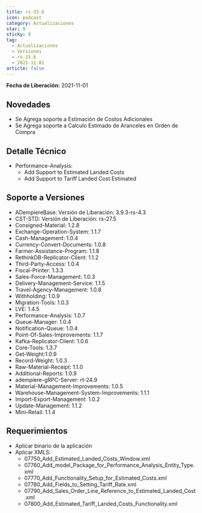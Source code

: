 ```yaml
---
title: rs-33.6
icon: podcast
category: Actualizaciones
star: 9
sticky: 9
tag:
  - Actualizaciones
  - Versiones
  - rs-33.6
  - 2021-11-01
article: false
---
```


**Fecha de Liberación:** 2021-11-01

## Novedades

- Se Agrega soporte a Estimación de Costos Adicionales
- Se Agrega soporte a Calculo Estimado de Aranceles en Orden de Compra

## Detalle Técnico

- Performance-Analysis:
  - Add Support to Estimated Landed Costs
  - Add Support to Tariff Landed Cost Estimated

## Soporte a Versiones

- ADempiereBase: Versión de Liberación: 3.9.3-rs-4.3
- CST-STD: Versión de Liberación: rs-27.5
- Consigned-Material: 1.2.8
- Exchange-Operation-System: 1.1.7
- Cash-Management: 1.0.4
- Currency-Convert-Documents: 1.0.8
- Farmer-Assistance-Program: 1.1.8
- RethinkDB-Replicator-Client: 1.1.2
- Third-Party-Access: 1.0.4
- Fiscal-Printer: 1.3.3
- Sales-Force-Management: 1.0.3
- Delivery-Management-Service: 1.1.5
- Travel-Agency-Management: 1.0.8
- Withholding: 1.0.9
- Migration-Tools: 1.0.3
- LVE: 1.4.5
- Performance-Analysis: 1.0.7
- Queue-Manager: 1.0.4
- Notification-Queue: 1.0.4
- Point-Of-Sales-Improvements: 1.1.7
- Kafka-Replicator-Client: 1.0.6
- Core-Tools: 1.3.7
- Get-Weight:1.0.9
- Record-Weight: 1.0.3
- Raw-Material-Receipt: 1.1.0
- Additional-Reports: 1.0.9
- adempiere-gRPC-Server: rt-24.9
- Material-Management-Improvements: 1.0.5
- Warehouse-Management-System-Improvements: 1.1.1
- Import-Export-Management: 1.0.2
- Update-Management: 1.1.2
- Mini-Retail: 1.1.4

## Requerimientos

- Aplicar binario de la aplicación
- Aplicar XMLS:
  - 07750_Add_Estimated_Landed_Costs_Window.xml
  - 07760_Add_model_Package_for_Performance_Analysis_Entity_Type.xml
  - 07770_Add_Functionality_Setup_for_Estimated_Costs.xml
  - 07780_Add_Fields_to_Setting_Tariff_Rate.xml
  - 07790_Add_Sales_Order_Line_Reference_to_Estimated_Landed_Cost.xml
  - 07800_Add_Estimated_Tariff_Landed_Costs_Functionality.xml
